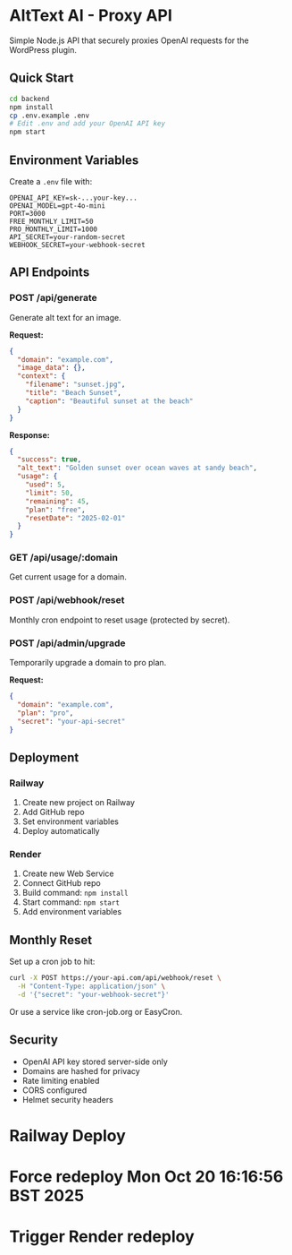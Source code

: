 # AltText AI - Proxy API

Simple Node.js API that securely proxies OpenAI requests for the WordPress plugin.

## Quick Start

```bash
cd backend
npm install
cp .env.example .env
# Edit .env and add your OpenAI API key
npm start
```

## Environment Variables

Create a `.env` file with:

```env
OPENAI_API_KEY=sk-...your-key...
OPENAI_MODEL=gpt-4o-mini
PORT=3000
FREE_MONTHLY_LIMIT=50
PRO_MONTHLY_LIMIT=1000
API_SECRET=your-random-secret
WEBHOOK_SECRET=your-webhook-secret
```

## API Endpoints

### POST /api/generate
Generate alt text for an image.

**Request:**
```json
{
  "domain": "example.com",
  "image_data": {},
  "context": {
    "filename": "sunset.jpg",
    "title": "Beach Sunset",
    "caption": "Beautiful sunset at the beach"
  }
}
```

**Response:**
```json
{
  "success": true,
  "alt_text": "Golden sunset over ocean waves at sandy beach",
  "usage": {
    "used": 5,
    "limit": 50,
    "remaining": 45,
    "plan": "free",
    "resetDate": "2025-02-01"
  }
}
```

### GET /api/usage/:domain
Get current usage for a domain.

### POST /api/webhook/reset
Monthly cron endpoint to reset usage (protected by secret).

### POST /api/admin/upgrade
Temporarily upgrade a domain to pro plan.

**Request:**
```json
{
  "domain": "example.com",
  "plan": "pro",
  "secret": "your-api-secret"
}
```

## Deployment

### Railway
1. Create new project on Railway
2. Add GitHub repo
3. Set environment variables
4. Deploy automatically

### Render
1. Create new Web Service
2. Connect GitHub repo
3. Build command: `npm install`
4. Start command: `npm start`
5. Add environment variables

## Monthly Reset

Set up a cron job to hit:
```bash
curl -X POST https://your-api.com/api/webhook/reset \
  -H "Content-Type: application/json" \
  -d '{"secret": "your-webhook-secret"}'
```

Or use a service like cron-job.org or EasyCron.

## Security

- OpenAI API key stored server-side only
- Domains are hashed for privacy
- Rate limiting enabled
- CORS configured
- Helmet security headers

# Railway Deploy
# Force redeploy Mon Oct 20 16:16:56 BST 2025

# Trigger Render redeploy
